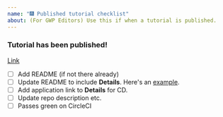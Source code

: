 ```yaml
---
name: "🎆 Published tutorial checklist"
about: (For GWP Editors) Use this if when a tutorial is published.
---
```


### Tutorial has been published!

[Link]()

- [ ] Add README (if not there already)
- [ ] Update README to include **Details**. Here's an [example](https://github.com/CIRCLECI-GWP/graphql-test-server#details).
- [ ] Add application link to **Details** for CD.
- [ ] Update repo description etc.
- [ ] Passes green on CircleCI

